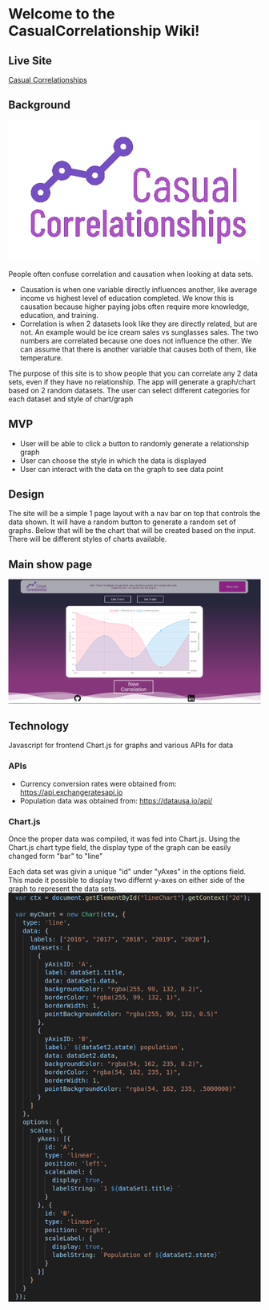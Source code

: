 # Welcome to the CasualCorrelationship Wiki!

## Live Site 
[Casual Correlationships](https://ankitspatel1145.github.io/CasualCorrelationship/ "Casual Correlationships")



## Background
![alt text](https://github.com/ankitspatel1145/CasualCorrelationship/blob/master/assets/newlogo.png "Logo image")

People often confuse correlation and causation when looking at data sets.

* Causation is when one variable directly influences another, like average income vs highest level of education completed. We know this is causation because higher paying jobs often require more knowledge, education, and training.
* Correlation is when 2 datasets look like they are directly related, but are not. An example would be ice cream sales vs sunglasses sales. The two numbers are correlated because one does not influence the other. We can assume that there is another variable that causes both of them, like temperature.


The purpose of this site is to show people that you can correlate any 2 data sets, even if they have no relationship. The app will generate a graph/chart based on 2 random datasets. The user can select different categories for each dataset and style of chart/graph

## MVP
* User will be able to click a button to randomly generate a relationship graph
* User can choose the style in which the data is displayed
* User can interact with the data on the graph to see data point

## Design
The site will be a simple 1 page layout with a nav bar on top that controls the data shown. It will have a random button to generate a random set of graphs. Below that will be the chart that will be created based on the input. There will be different styles of charts available.

## Main show page
![alt text](https://github.com/ankitspatel1145/CasualCorrelationship/blob/master/assets/casual.png "Main page")



## Technology
Javascript for frontend Chart.js for graphs and various APIs for data
### APIs
* Currency conversion rates were obtained from: https://api.exchangeratesapi.io 
* Population data was obtained from: https://datausa.io/api/

### Chart.js
Once the proper data was compiled, it was fed into Chart.js.
Using the Chart.js chart type field, the display type of the graph can be easily changed form "bar" to "line"

Each data set was givin a unique "id" under "yAxes" in the options field. This made it possible to display two differnt y-axes on either side of the graph to represent the data sets.
![alt text](https://github.com/ankitspatel1145/CasualCorrelationship/blob/master/assets/linechart.png "Line chart code")


